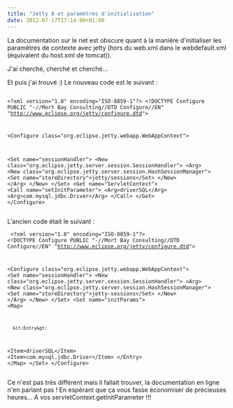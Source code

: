```yaml
---
title: "Jetty 8 et paramètres d'initialisation"
date: 2012-07-17T17:14:00+01:00
---
```

La documentation sur le net est obscure quant à la manière d'initialiser les paramètres de contexte avec jetty (hors du web.xml dans le webdefault.xml (équivalent du host.xml de tomcat)). 

J'ai cherché, cherché et cherché...  

Et puis j'ai trouvé :)  Le nouveau code est le suivant :  <pre><code>
&lt;?xml version="1.0"  encoding="ISO-8859-1"?&gt;
&lt;!DOCTYPE Configure PUBLIC "-//Mort Bay Consulting//DTD Configure//EN" 
"http://www.eclipse.org/jetty/configure.dtd"&gt;

&lt;Configure class="org.eclipse.jetty.webapp.WebAppContext"&gt;

  &lt;Set name="sessionHandler"&gt;
    &lt;New class="org.eclipse.jetty.server.session.SessionHandler"&gt;
      &lt;Arg&gt;
        &lt;New class="org.eclipse.jetty.server.session.HashSessionManager"&gt;
          &lt;Set name="storeDirectory"&gt;jetty/sessions&lt;/Set&gt;
        &lt;/New&gt;
      &lt;/Arg&gt;
    &lt;/New&gt;
  &lt;/Set&gt;
  &lt;Get name="ServletContext"&gt;
    &lt;Call name="setInitParameter"&gt;
      &lt;Arg&gt;driverSQL&lt;/Arg&gt;
      &lt;Arg&gt;com.mysql.jdbc.Driver&lt;/Arg&gt;
    &lt;/Call&gt;
  &lt;/Get&gt;
&lt;/Configure&gt;
</code></pre> L'ancien code était le suivant :  <pre><code>
&lt;?xml version="1.0"  encoding="ISO-8859-1"?&gt;
&lt;!DOCTYPE Configure PUBLIC "-//Mort Bay Consulting//DTD Configure//EN" 
"http://www.eclipse.org/jetty/configure.dtd"&gt;

&lt;Configure class="org.eclipse.jetty.webapp.WebAppContext"&gt;
  &lt;Set name="sessionHandler"&gt;
    &lt;New class="org.eclipse.jetty.server.session.SessionHandler"&gt;
      &lt;Arg&gt;
 &lt;New class="org.eclipse.jetty.server.session.HashSessionManager"&gt;
   &lt;Set name="storeDirectory"&gt;jetty-sessions&lt;/Set&gt;
 &lt;/New&gt;
      &lt;/Arg&gt;
    &lt;/New&gt;
  &lt;/Set&gt;
  &lt;Set name="initParams"&gt;
    &lt;Map&gt;

      &lt;Entry&gt;
 &lt;Item&gt;driverSQL&lt;/Item&gt;
 &lt;Item&gt;com.mysql.jdbc.Driver&lt;/Item&gt;
      &lt;/Entry&gt;
&lt;/Map&gt;
  &lt;/Set&gt;
&lt;/Configure&gt;
</code></pre> Ce n'est pas très différent mais il fallait trouver, la documentation en ligne n'en parlant pas !  En espérant que ça vous fasse économiser de précieuses heures...  A vos servletContext.getInitParameter !!!
